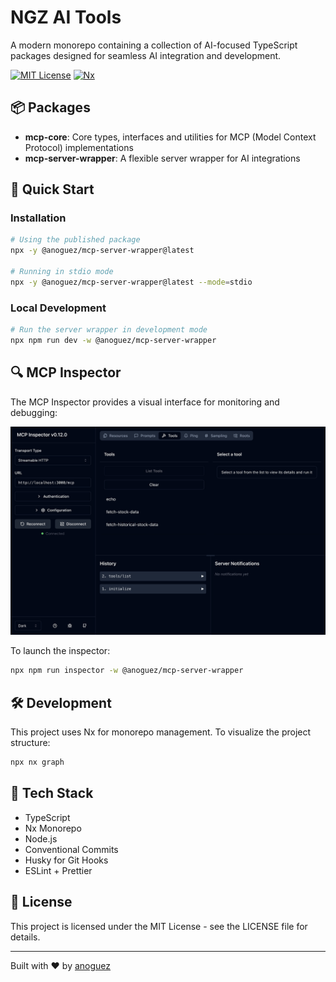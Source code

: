 # NGZ AI Tools

A modern monorepo containing a collection of AI-focused TypeScript packages designed for seamless AI integration and development.

[![MIT License](https://img.shields.io/badge/License-MIT-blue.svg)](LICENSE)
[![Nx](https://img.shields.io/badge/Powered%20By-Nx-blue)](https://nx.dev/)

## 📦 Packages

- **mcp-core**: Core types, interfaces and utilities for MCP (Model Context Protocol) implementations
- **mcp-server-wrapper**: A flexible server wrapper for AI integrations

## 🚀 Quick Start

### Installation

```bash
# Using the published package
npx -y @anoguez/mcp-server-wrapper@latest

# Running in stdio mode
npx -y @anoguez/mcp-server-wrapper@latest --mode=stdio
```

### Local Development

```bash
# Run the server wrapper in development mode
npx npm run dev -w @anoguez/mcp-server-wrapper
```

## 🔍 MCP Inspector

The MCP Inspector provides a visual interface for monitoring and debugging:

![MCP Inspector](./docs/mcp-Inspector.jpeg)

To launch the inspector:

```bash
npx npm run inspector -w @anoguez/mcp-server-wrapper
```

## 🛠️ Development

This project uses Nx for monorepo management. To visualize the project structure:

```bash
npx nx graph
```

## 🧰 Tech Stack

- TypeScript
- Nx Monorepo
- Node.js
- Conventional Commits
- Husky for Git Hooks
- ESLint + Prettier

## 📄 License

This project is licensed under the MIT License - see the LICENSE file for details.

---

Built with ❤️ by [anoguez](https://github.com/anoguez)
